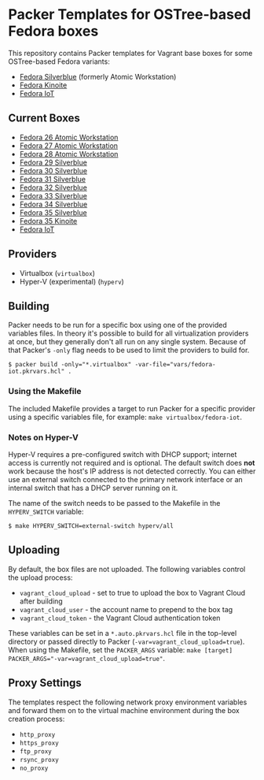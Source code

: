 # Packer Templates for OSTree-based Fedora boxes
This repository contains Packer templates for Vagrant base boxes for some
OSTree-based Fedora variants:

* [Fedora Silverblue](https://silverblue.fedoraproject.org/) (formerly Atomic Workstation)
* [Fedora Kinoite](https://kinoite.fedoraproject.org/)
* [Fedora IoT](https://iot.fedoraproject.org/)

## Current Boxes
* [Fedora 26 Atomic Workstation](https://app.vagrantup.com/fkrull/boxes/fedora26-atomic-workstation)
* [Fedora 27 Atomic Workstation](https://app.vagrantup.com/fkrull/boxes/fedora27-atomic-workstation)
* [Fedora 28 Atomic Workstation](https://app.vagrantup.com/fkrull/boxes/fedora28-atomic-workstation)
* [Fedora 29 Silverblue](https://app.vagrantup.com/fkrull/boxes/fedora29-silverblue)
* [Fedora 30 Silverblue](https://app.vagrantup.com/fkrull/boxes/fedora30-silverblue)
* [Fedora 31 Silverblue](https://app.vagrantup.com/fkrull/boxes/fedora31-silverblue)
* [Fedora 32 Silverblue](https://app.vagrantup.com/fkrull/boxes/fedora32-silverblue)
* [Fedora 33 Silverblue](https://app.vagrantup.com/fkrull/boxes/fedora33-silverblue)
* [Fedora 34 Silverblue](https://app.vagrantup.com/fkrull/boxes/fedora34-silverblue)
* [Fedora 35 Silverblue](https://app.vagrantup.com/fkrull/boxes/fedora35-silverblue)
* [Fedora 35 Kinoite](https://app.vagrantup.com/fkrull/boxes/fedora35-kinoite)
* [Fedora IoT](https://app.vagrantup.com/fkrull/boxes/fedora-iot)

## Providers
* Virtualbox (`virtualbox`)
* Hyper-V (experimental) (`hyperv`)

## Building
Packer needs to be run for a specific box using one of the provided variables files.
In theory it's possible to build for all virtualization providers at once, but they
generally don't all run on any single system. Because of that Packer's `-only` flag
needs to be used to limit the providers to build for.

```shell
$ packer build -only="*.virtualbox" -var-file="vars/fedora-iot.pkrvars.hcl" .
```

### Using the Makefile
The included Makefile provides a target to run Packer for a specific provider using
a specific variables file, for example: `make virtualbox/fedora-iot`.

### Notes on Hyper-V
Hyper-V requires a pre-configured switch with DHCP support; internet access is currently not
required and is optional. The default switch does **not** work because the host's IP address is not
detected correctly. You can either use an external switch connected to the primary network interface
or an internal switch that has a DHCP server running on it.

The name of the switch needs to be passed to the Makefile in the `HYPERV_SWITCH` variable:

```
$ make HYPERV_SWITCH=external-switch hyperv/all
```

## Uploading
By default, the box files are not uploaded. The following variables control the
upload process:

* `vagrant_cloud_upload` - set to true to upload the box to Vagrant Cloud after building
* `vagrant_cloud_user` - the account name to prepend to the box tag
* `vagrant_cloud_token` - the Vagrant Cloud authentication token

These variables can be set in a `*.auto.pkrvars.hcl` file in the top-level directory
or passed directly to Packer (`-var=vagrant_cloud_upload=true`). When using the Makefile,
set the `PACKER_ARGS` variable: `make [target] PACKER_ARGS="-var=vagrant_cloud_upload=true"`.

## Proxy Settings
The templates respect the following network proxy environment variables
and forward them on to the virtual machine environment during the box creation
process:

* `http_proxy`
* `https_proxy`
* `ftp_proxy`
* `rsync_proxy`
* `no_proxy`

